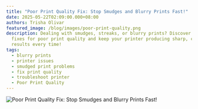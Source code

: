 ```yaml
---
title: "Poor Print Quality Fix: Stop Smudges and Blurry Prints Fast!"
date: 2025-05-22T02:09:00.000+08:00
authors: Trisha Olivar
featured_image: /blog/images/poor-print-quality.png
description: Dealing with smudges, streaks, or blurry prints? Discover easy
  fixes for poor print quality and keep your printer producing sharp, clear
  results every time!
tags:
  - blurry prints
  - printer issues
  - smudged print problems
  - fix print quality
  - troubleshoot printer
  - Poor Print Quality
---
```

![Poor Print Quality Fix: Stop Smudges and Blurry Prints Fast!](/blog/images/poor-print-quality.png "Poor Print Quality Fix: Stop Smudges and Blurry Prints Fast!")
